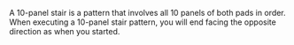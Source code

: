 A 10-panel stair is a pattern that involves all 10 panels of both pads in order. When executing a 10-panel stair pattern, you will end facing the opposite direction as when you started.